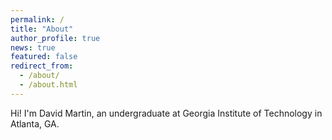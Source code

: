 ```yaml
---
permalink: /
title: "About"
author_profile: true
news: true
featured: false
redirect_from: 
  - /about/
  - /about.html
---
```


Hi! I'm David Martin, an undergraduate at Georgia Institute of Technology in Atlanta, GA.
